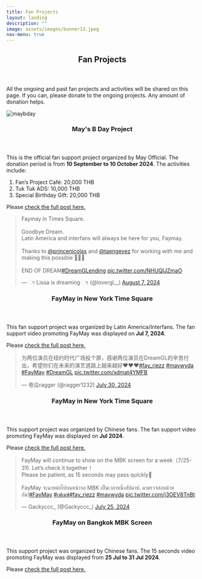 ```yaml
---
title: Fan Projects
layout: landing
description: ""
image: assets/images/banner13.jpeg
nav-menu: true
---
```


<!-- Main -->
<div id="main">
    <section id="one">
        <div class="inner">
            <header class="major">
                <h2><span class="translate">Fan Projects</span></h2>
            </header>
            <p><span class="translate">All the ongoing and past fan projects and activities will be shared on this page. If you can, please donate to the ongoing projects. Any amount of donation helps.</span></p>
        </div>
    </section>
    <section id="two" class="spotlights">
        <section>
            <div class="image">
                <img src="{{ 'assets/images/maybday.jpeg' | relative_url }}" alt="maybday" data-position="center center">
            </div>
            <div class="content">
                <div class="inner">
                    <header class="major">
                        <h3><span class="translate">May's B Day Project</span></h3>
                    </header>
                    <p><span class="translate">This is the official fan support project organized by May Official. The donation period is from <strong>10 September to 10 October 2024</strong>. The activities include:</span></p>
                    <ol>
                        <li><span class="translate">Fan’s Project Café: 20,000 THB</span></li>
                        <li><span class="translate">Tuk Tuk ADS: 10,000 THB</span></li>
                        <li><span class="translate">Special Birthday Gift: 20,000 THB</span></li>
                    </ol>
                    <p><span class="translate">Please</span><span class="vote-link"> <a href="https://x.com/MayOfficial_TH/status/1833339651467448509"><span class="translate">check the full post here.</span></a></span></p>
                </div>
            </div>
        </section>
        <section>
            <div class="twitter-embed">
                <blockquote class="twitter-tweet" data-media-max-width="560">
                    <p lang="en" dir="ltr">Faymay in Times Square. <br><br>Goodbye Dream. <br>Latin America and interfans will always be here for you, Faymay. <br><br>Thanks to <a href="https://twitter.com/princenicolax?ref_src=twsrc%5Etfw">@princenicolax</a> and <a href="https://twitter.com/taengeyez?ref_src=twsrc%5Etfw">@taengeyez</a> for working with me and making this possible 🥹💗✨<br><br>END OF DREAM<a href="https://twitter.com/hashtag/DreamGLending?src=hash&amp;ref_src=twsrc%5Etfw">#DreamGLending</a> <a href="https://t.co/NHUQIJZmaO">pic.twitter.com/NHUQIJZmaO</a></p>&mdash; ೀ Lissa is dreaming ೀ (@lovergl__) 
                    <a href="https://twitter.com/lovergl__/status/1821262058018779611?ref_src=twsrc%5Etfw">August 7, 2024</a>
                </blockquote> 
                <script async src="https://platform.twitter.com/widgets.js" charset="utf-8"></script>
            </div>
            <div class="content">
                <div class="inner">
                    <header class="major">
                        <h3><span class="translate">FayMay in New York Time Square</span></h3>
                    </header>
                    <p><span class="translate">This fan support project was organized by Latin America/Interfans. The fan support video promoting FayMay was displayed on<strong> Jul 7, 2024</strong>.</span></p>
                    <p><span class="translate">Please</span><span class="vote-link"> <a href="https://x.com/lovergl__/status/1821262058018779611"><span class="translate">check the full post here.</span></a></span></p>
                </div>
            </div>
        </section>
        <section>
            <div class="twitter-embed">
                <blockquote class="twitter-tweet" data-media-max-width="560">
                    <p lang="zh" dir="ltr">为两位演员在纽约时代广场投个屏，感谢两位演员在DreamGL的辛苦付出，希望你们在未来的演艺道路上越来越好❤️❤️❤️<a href="https://twitter.com/hashtag/fay_riezz?src=hash&amp;ref_src=twsrc%5Etfw">#fay_riezz</a> <a href="https://twitter.com/hashtag/maywyda?src=hash&amp;ref_src=twsrc%5Etfw">#maywyda</a> <br> <a href="https://twitter.com/hashtag/FayMay?src=hash&amp;ref_src=twsrc%5Etfw">#FayMay</a> <a href="https://twitter.com/hashtag/DreamGL?src=hash&amp;ref_src=twsrc%5Etfw">#DreamGL</a> <a href="https://t.co/xdmat4YMFB">pic.twitter.com/xdmat4YMFB</a></p>&mdash; 帝瓜ragger (@ragger1232) 
                    <a href="https://twitter.com/ragger1232/status/1818172559575466242?ref_src=twsrc%5Etfw">July 30, 2024</a>
                </blockquote> 
                <script async src="https://platform.twitter.com/widgets.js" charset="utf-8"></script>
            </div>
            <div class="content">
                <div class="inner">
                    <header class="major">
                        <h3><span class="translate">FayMay in New York Time Square</span></h3>
                    </header>
                    <p><span class="translate">This support project was organized by Chinese fans. The fan support video promoting FayMay was displayed on<strong> Jul 2024</strong>.</span></p>
                    <p><span class="translate">Please</span><span class="vote-link"> <a href="https://x.com/ragger1232/status/1818172559575466242"><span class="translate">check the full post here.</span></a></span></p>
                </div>
            </div>
        </section>
        <section>
            <div class="twitter-embed">
                <blockquote class="twitter-tweet" data-media-max-width="560">
                    <p lang="en" dir="ltr">FayMay will continue to show on the MBK screen for a week（7/25-31). Let’s check it together！<br>Please be patient, as 15 seconds may pass quickly🥰<br><br>FayMay จะฉายต่อไปบนหน้าจอ MBK เป็นเวลาหนึ่งสัปดาห์. มาตรวจสอบด้วยกัน!<a href="https://twitter.com/hashtag/FayMay?src=hash&amp;ref_src=twsrc%5Etfw">#FayMay</a> <a href="https://twitter.com/hashtag/%E0%B9%80%E0%B8%9F%E0%B9%80%E0%B8%A1%E0%B8%A9%E0%B9%8C?src=hash&amp;ref_src=twsrc%5Etfw">#เฟเมษ์</a><a href="https://twitter.com/hashtag/fay_riezz?src=hash&amp;ref_src=twsrc%5Etfw">#fay_riezz</a> <a href="https://twitter.com/hashtag/maywyda?src=hash&amp;ref_src=twsrc%5Etfw">#maywyda</a> <a href="https://t.co/j3OEV8TnBt">pic.twitter.com/j3OEV8TnBt</a></p>&mdash; Gackyccc_ (@Gackyccc_) 
                    <a href="https://twitter.com/Gackyccc_/status/1816415020693225826?ref_src=twsrc%5Etfw">July 25, 2024</a>
                </blockquote> 
                <script async src="https://platform.twitter.com/widgets.js" charset="utf-8"></script>
            </div>
            <div class="content">
                <div class="inner">
                    <header class="major">
                        <h3><span class="translate">FayMay on Bangkok MBK Screen</span></h3>
                    </header>
                    <p><span class="translate">This support project was organized by Chinese fans. The 15 seconds video promoting FayMay was displayed from <strong>25 Jul to 31 Jul 2024</strong>.</span></p>
                    <p><span class="translate">Please</span><span class="vote-link"> <a href="https://x.com/Gackyccc_/status/1816415020693225826"><span class="translate">check the full post here.</span></a></span></p>
                </div>
            </div>
        </section>
    </section>
</div>
